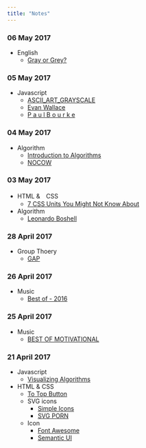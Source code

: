 ```yaml
---
title: "Notes"
---
```

### 06 May 2017
* English
	* [Gray or Grey?][16]

### 05 May 2017
* Javascript
	* [ASCII_ART_GRAYSCALE][14]
	* [Evan Wallace][15]
	* [P a u l   B o u r k e][13]
	
### 04 May 2017
* Algorithm
	* [Introduction to Algorithms][11]
	* [NOCOW][12]

### 03 May 2017
* HTML &　CSS
	* [7 CSS Units You Might Not Know About][9]
* Algorithm
	* [Leonardo Boshell][10]

### 28 April 2017
* Group Thoery
	* [GAP][8]

### 26 April 2017
* Music
	* [Best of - 2016][7]

### 25 April 2017
* Music
	* [BEST OF MOTIVATIONAL][6]

### 21 April 2017
* Javascript
	* [Visualizing Algorithms][1]
* HTML & CSS
	* [To Top Button][0]
	* SVG icons
		* [Simple Icons][2]
		* [SVG PORN][3]
	* Icon
		* [Font Awesome][4]
		* [Semantic UI][5]

[16]: http://blog.dictionary.com/gray-or-grey/
[15]: http://madebyevan.com/
[14]: https://people.sc.fsu.edu/~jburkardt/data/ascii_art_grayscale/ascii_art_grayscale.html 
[13]: http://paulbourke.net/
[12]: http://www.nocow.cn/index.php/%E9%A6%96%E9%A1%B5
[11]: http://www.realtechsupport.org/UB/SR/algorithms/Cormen_Algorithms_3rd.pdf
[10]: http://lbv-pc.blogspot.com/
[9]: https://webdesign.tutsplus.com/articles/7-css-units-you-might-not-know-about--cms-22573
[8]: https://www.gap-system.org/Doc/Examples/rubik.html
[7]: http://www.killertracks.com/#!/themed-playlists.aspx?playlistId=2979
[6]: http://www.killertracks.com/#!/themed-playlists.aspx?playlistId=2548
[5]: https://semantic-ui.com/
[4]: http://fontawesome.io/
[3]: https://svgporn.com/
[2]: https://simpleicons.org/
[1]: https://bost.ocks.org/mike/algorithms/
[0]: https://www.w3schools.com/howto/howto_js_scroll_to_top.asp
